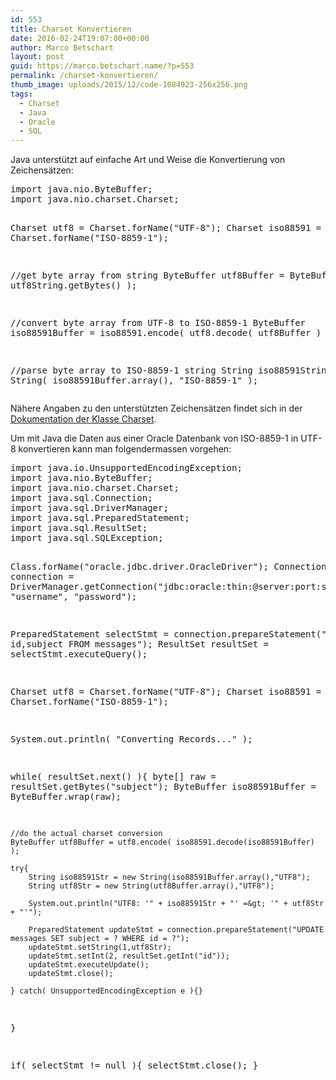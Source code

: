 ```yaml
---
id: 553
title: Charset Konvertieren
date: 2016-02-24T19:07:00+00:00
author: Marco Betschart
layout: post
guid: https://marco.betschart.name/?p=553
permalink: /charset-konvertieren/
thumb_image: uploads/2015/12/code-1084923-256x256.png
tags:
  - Charset
  - Java
  - Oracle
  - SQL
---
```

Java unterstützt auf einfache Art und Weise die Konvertierung von Zeichensätzen:

<div class="snippetcpt-wrap" id="snippet-564" data-id="564" data-edit="http://dev.marco-betschart.local/wp-admin/post.php?post=564&action=edit" data-copy="/wp-admin/export.php?type=jekyll&#038;snippet=b31d996337&#038;id=564" data-fullscreen="http://dev.marco-betschart.local/code-snippets/charset-convert/?full-screen=1">
  <pre class="prettyprint linenums lang-java" title="Charset Convert">import java.nio.ByteBuffer;
import java.nio.charset.Charset;

Charset utf8 = Charset.forName("UTF-8");
Charset iso88591 = Charset.forName("ISO-8859-1");

//get byte array from string
ByteBuffer utf8Buffer = ByteBuffer.wrap( utf8String.getBytes() );

//convert byte array from UTF-8 to ISO-8859-1
ByteBuffer iso88591Buffer = iso88591.encode( utf8.decode( utf8Buffer ) );

//parse byte array to ISO-8859-1 string
String iso88591String = new String( iso88591Buffer.array(), "ISO-8859-1" ); </pre>
</div>

Nähere Angaben zu den unterstützten Zeichensätzen findet sich in der <a href="https://docs.oracle.com/javase/7/docs/api/java/nio/charset/Charset.html" target="_blank">Dokumentation der Klasse Charset</a>.

Um mit Java die Daten aus einer Oracle Datenbank von ISO-8859-1 in UTF-8 konvertieren kann man folgendermassen vorgehen:

<div class="snippetcpt-wrap" id="snippet-552" data-id="552" data-edit="http://dev.marco-betschart.local/wp-admin/post.php?post=552&action=edit" data-copy="/wp-admin/export.php?type=jekyll&#038;snippet=b31d996337&#038;id=552" data-fullscreen="http://dev.marco-betschart.local/code-snippets/oracle-charset-convert/?full-screen=1">
  <pre class="prettyprint linenums lang-java" title="Oracle Charset Convert">import java.io.UnsupportedEncodingException;
import java.nio.ByteBuffer;
import java.nio.charset.Charset;
import java.sql.Connection;
import java.sql.DriverManager;
import java.sql.PreparedStatement;
import java.sql.ResultSet;
import java.sql.SQLException;

Class.forName("oracle.jdbc.driver.OracleDriver");
Connection connection = DriverManager.getConnection("jdbc:oracle:thin:@server:port:sid", "username", "password");

PreparedStatement selectStmt = connection.prepareStatement("SELECT id,subject FROM messages");
ResultSet resultSet = selectStmt.executeQuery();

Charset utf8 = Charset.forName("UTF-8");
Charset iso88591 = Charset.forName("ISO-8859-1");

System.out.println( "Converting Records..." );

while( resultSet.next() ){
    byte[] raw = resultSet.getBytes("subject");
    ByteBuffer iso88591Buffer = ByteBuffer.wrap(raw);

    //do the actual charset conversion
    ByteBuffer utf8Buffer = utf8.encode( iso88591.decode(iso88591Buffer) );
    
    try{
        String iso88591Str = new String(iso88591Buffer.array(),"UTF8");
        String utf8Str = new String(utf8Buffer.array(),"UTF8");
        
        System.out.println("UTF8: '" + iso88591Str + "' =&gt; '" + utf8Str + "'");
        
        PreparedStatement updateStmt = connection.prepareStatement("UPDATE messages SET subject = ? WHERE id = ?");
        updateStmt.setString(1,utf8Str);
        updateStmt.setInt(2, resultSet.getInt("id"));
        updateStmt.executeUpdate();
        updateStmt.close();
        
    } catch( UnsupportedEncodingException e ){}
}

if( selectStmt != null ){
    selectStmt.close();
}</pre>
</div>